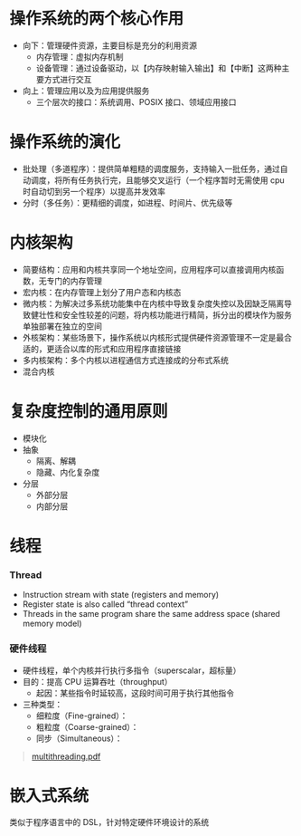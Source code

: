 # 操作系统的两个核心作用

- 向下：管理硬件资源，主要目标是充分的利用资源
  - 内存管理：虚拟内存机制
  - 设备管理：通过设备驱动，以【内存映射输入输出】和【中断】这两种主要方式进行交互
- 向上：管理应用以及为应用提供服务
  - 三个层次的接口：系统调用、POSIX 接口、领域应用接口


# 操作系统的演化

- 批处理（多道程序）：提供简单粗糙的调度服务，支持输入一批任务，通过自动调度，将所有任务执行完，且能够交叉运行（一个程序暂时无需使用 cpu 时自动切到另一个程序）以提高并发效率
- 分时（多任务）：更精细的调度，如进程、时间片、优先级等


# 内核架构

- 简要结构：应用和内核共享同一个地址空间，应用程序可以直接调用内核函数，无专门的内存管理
- 宏内核：在内存管理上划分了用户态和内核态
- 微内核：为解决过多系统功能集中在内核中导致复杂度失控以及因缺乏隔离导致健壮性和安全性较差的问题，将内核功能进行精简，拆分出的模块作为服务单独部署在独立的空间
- 外核架构：某些场景下，操作系统以内核形式提供硬件资源管理不一定是最合适的，更适合以库的形式和应用程序直接链接
- 多内核架构：多个内核以进程通信方式连接成的分布式系统
- 混合内核


# 复杂度控制的通用原则

- 模块化
- 抽象
  - 隔离、解耦
  - 隐藏、内化复杂度
- 分层
  - 外部分层
  - 内部分层

# 线程

### Thread

- Instruction stream with state (registers and memory)
- Register state is also called “thread context”
- Threads in the same program share the same address space (shared memory model)

### 硬件线程

- 硬件线程，单个内核并行执行多指令（superscalar，超标量）
- 目的：提高 CPU 运算吞吐（throughput）
  - 起因：某些指令时延较高，这段时间可用于执行其他指令
- 三种类型：
  - 细粒度（Fine-grained）：
  - 粗粒度（Coarse-grained）：
  - 同步（Simultaneous）：

> [multithreading.pdf](https://course.ece.cmu.edu/~ece740/f13/lib/exe/fetch.php?media=seth-740-fall13-module6.1-multithreading.pdf)

# 嵌入式系统

类似于程序语言中的 DSL，针对特定硬件环境设计的系统